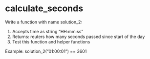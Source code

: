 # calculate_seconds

Write a function with name solution_2:

1. Accepts time as string “HH:mm:ss”
2. Returns: reuters how many seconds passed since start of the day
3. Test this function and helper functions

Example:
solution_2(“01:00:01”) == 3601
